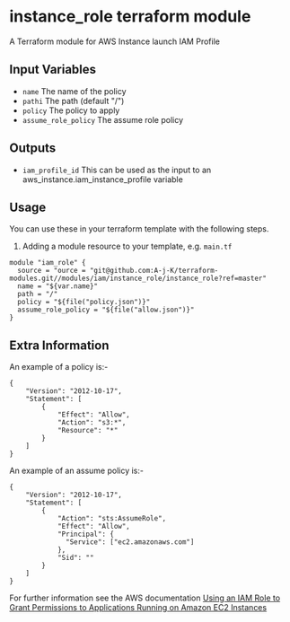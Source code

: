 instance_role terraform module
==============================

A Terraform module for AWS Instance launch IAM Profile 


Input Variables
---------------
- `name` The name of the policy
- `pathi` The path (default "/")
- `policy` The policy to apply
- `assume_role_policy` The assume role policy

Outputs
-------
- `iam_profile_id` This can be used as the input to an aws_instance.iam_instance_profile variable

Usage
-----
You can use these in your terraform template with the following steps.

1. Adding a module resource to your template, e.g. `main.tf`

```
module "iam_role" {
  source = "ource = "git@github.com:A-j-K/terraform-modules.git//modules/iam/instance_role/instance_role?ref=master"
  name = "${var.name}"
  path = "/"
  policy = "${file("policy.json")}"
  assume_role_policy = "${file("allow.json")}"
}
```

Extra Information
-----------------
An example of a policy is:-

```
{
    "Version": "2012-10-17",
    "Statement": [
        {
            "Effect": "Allow",
            "Action": "s3:*",
            "Resource": "*"
        }
    ]
}
```

An example of an assume policy is:-
```
{
    "Version": "2012-10-17",
    "Statement": [
        {
            "Action": "sts:AssumeRole",
            "Effect": "Allow",
            "Principal": {
              "Service": ["ec2.amazonaws.com"]
            },
            "Sid": ""
        }
    ]
}
```

For further information see the AWS documentation [Using an IAM Role to Grant Permissions to Applications Running on Amazon EC2 Instances](http://docs.aws.amazon.com/IAM/latest/UserGuide/id_roles_use_switch-role-ec2.html)


